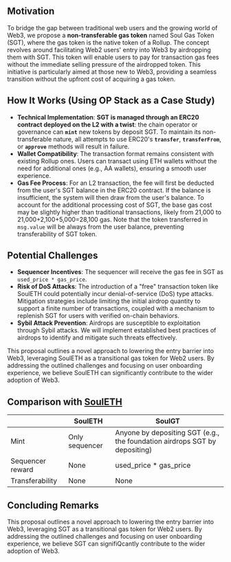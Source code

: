 ## **Motivation**

To bridge the gap between traditional web users and the growing world of Web3, we propose a **non-transferable gas token** named Soul Gas Token (SGT), where the gas token is the native token of a Rollup. The concept revolves around facilitating Web2 users' entry into Web3 by airdropping them with SGT. This token will enable users to pay for transaction gas fees without the immediate selling pressure of the airdropped token. This initiative is particularly aimed at those new to Web3, providing a seamless transition without the upfront cost of acquiring a gas token.

## **How It Works (Using OP Stack as a Case Study)**

- **Technical Implementation**: **SGT is managed through an ERC20 contract deployed on the L2 with a twist**: the chain operator or governance can **`mint`** new tokens by deposit SGT. To maintain its non-transferable nature, all attempts to use ERC20's **`transfer`**, **`transferFrom`**, or **`approve`** methods will result in failure.
- **Wallet Compatibility**: The transaction format remains consistent with existing Rollup ones. Users can transact using ETH wallets without the need for additional ones (e.g., AA wallets), ensuring a smooth user experience.
- **Gas Fee Process**: For an L2 transaction, the fee will first be deducted from the user's SGT balance in the ERC20 contract. If the balance is insufficient, the system will then draw from the user's balance. To account for the additional processing cost of SGT, the base gas cost may be slightly higher than traditional transactions, likely from 21,000 to 21,000+2,100+5,000=28,100 gas. Note that the token transferred in `msg.value` will be always from the user balance, preventing transferability of SGT token.

## **Potential Challenges**

- **Sequencer Incentives**:  The sequencer will receive the gas fee in SGT as `used_price * gas_price`.
- **Risk of DoS Attacks**: The introduction of a "free" transaction token like SoulETH could potentially incur denial-of-service (DoS) type attacks. Mitigation strategies include limiting the initial airdrop quantity to support a finite number of transactions, coupled with a mechanism to replenish SGT for users with verified on-chain behaviors.
- **Sybil Attack Prevention**: Airdrops are susceptible to exploitation through Sybil attacks. We will implement established best practices of airdrops to identify and mitigate such threats effectively.

This proposal outlines a novel approach to lowering the entry barrier into Web3, leveraging SoulETH as a transitional gas token for Web2 users. By addressing the outlined challenges and focusing on user onboarding experience, we believe SoulETH can significantly contribute to the wider adoption of Web3.

## Comparison with [SoulETH](https://www.notion.so/acbc11492bc145849c470a8ce5114128?pvs=21)

|                  | SoulETH        | SoulGT                                                                     |
| ---------------- | -------------- | -------------------------------------------------------------------------- |
| Mint             | Only sequencer | Anyone by depositing SGT (e.g., the foundation airdrops SGT by depositing) |
| Sequencer reward | None           | used_price * gas_price                                                     |
| Transferability  | None           | None                                                                       |

## Concluding Remarks

This proposal outlines a novel approach to lowering the entry barrier into Web3, leveraging SGT as a transitional gas token for Web2 users. By addressing the outlined challenges and focusing on user onboarding experience, we believe SGT can signifiQcantly contribute to the wider adoption of Web3.